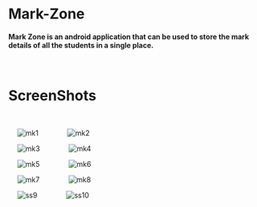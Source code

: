 # Mark-Zone

#### Mark Zone is an android application that can be used to store the mark details of all the students in a single place.
<p>&nbsp;</p>

# ScreenShots
<p>&nbsp;</p>

 &emsp; ![mk1](https://user-images.githubusercontent.com/68753421/129863789-186a9685-a19c-4482-b55a-70a21f2e1887.png) &emsp; &emsp; &emsp;
![mk2](https://user-images.githubusercontent.com/68753421/129865378-05c81b4f-3d80-43d1-86dc-d8e14658f29c.png)



 &emsp; ![mk3](https://user-images.githubusercontent.com/68753421/129863808-4898f4c9-841c-430d-9dcf-d52c2f339cd6.png) &emsp; &emsp; &emsp;
![mk4](https://user-images.githubusercontent.com/68753421/129865504-3446d9a5-339d-46e8-a9b0-85a759649755.png)



 &emsp; ![mk5](https://user-images.githubusercontent.com/68753421/129863861-5feac260-b759-4715-8bc9-0846fa6a72e9.png) &emsp; &emsp; &emsp;
![mk6](https://user-images.githubusercontent.com/68753421/129865545-2e154571-b5e8-4447-a3ae-5810cdae8299.png)



 &emsp; ![mk7](https://user-images.githubusercontent.com/68753421/129863876-a7fd08e8-3686-422a-aa34-2501f49c0225.png) &emsp; &emsp; &emsp;
![mk8](https://user-images.githubusercontent.com/68753421/129865964-8fa54281-03f4-478a-b464-20dded048add.png)



 &emsp; ![ss9](https://user-images.githubusercontent.com/68753421/129863897-40f8f518-33a3-48eb-99e6-5cc952b4a893.png) &emsp; &emsp; &emsp;
![ss10](https://user-images.githubusercontent.com/68753421/129865999-0214172b-118f-481d-8065-494d71f0ad3d.png)





































